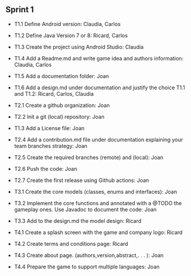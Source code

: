## Sprint 1

- T1.1 Define Android version:
  Claudia, Carlos

- T1.2 Define Java Version 7 or 8:
  Ricard, Carlos

- T1.3 Create the project using Android Studio:
  Claudia

- T1.4 Add a Readme.md and write game idea and authors information:
  Claudia, Carlos
- T1.5 Add a documentation folder:
  Joan

- T1.6 Add a design.md under documentation and justify the choice T1.1 and T1.2:
  Ricard, Carlos, Claudia

- T2.1 Create a github organization:
  Joan
- T2.2 Init a git (local) repository:
  Joan
- T1.3 Add a License file:
  Joan
- T2.4 Add a contribution.md file under documentation explaining your team branches strategy:
  Joan
- T2.5 Create the required branches (remote) and (local):
  Joan
- T2.6 Push the code:
  Joan
- T2.7 Create the first release using Github actions:
  Joan


- T3.1 Create the core models (classes, enums and interfaces):
  Joan

- T3.2 Implement the core functions and annotated with a @TODO the gameplay ones. Use Javadoc to document the code:
  Joan
- T3.3 Add to the design.md the model design:
  Ricard

- T4.1 Create a splash screen with the game and company logo:
  Ricard

- T4.2 Create terms and conditions page:
  Ricard
- T4.3 Create about page. (authors,version,abstract,. . . ):
  Joan
- T4.4 Prepare the game to support multiple languages:
  Joan

